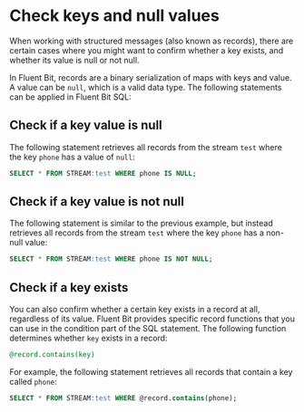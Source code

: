 # Check keys and null values

When working with structured messages (also known as records), there are certain cases where you might want to confirm whether a key exists, and whether its value is null or not null.

In Fluent Bit, records are a binary serialization of maps with keys and value. A value can be `null`, which is a valid data type. The following statements can be applied in Fluent Bit SQL:

## Check if a key value is null

The following statement retrieves all records from the stream `test` where the key `phone` has a value of `null`:

```sql
SELECT * FROM STREAM:test WHERE phone IS NULL;
```

## Check if a key value is not null

The following statement is similar to the previous example, but instead retrieves all records from the stream `test` where the key `phone` has a non-null value:

```sql
SELECT * FROM STREAM:test WHERE phone IS NOT NULL;
```

## Check if a key exists

You can also confirm whether a certain key exists in a record at all, regardless of its value. Fluent Bit provides specific record functions that you can use in the condition part of the SQL statement. The following function determines whether `key` exists in a record:

```sql
@record.contains(key)
```

For example, the following statement retrieves all records that contain a key called `phone`:

```sql
SELECT * FROM STREAM:test WHERE @record.contains(phone);
```
